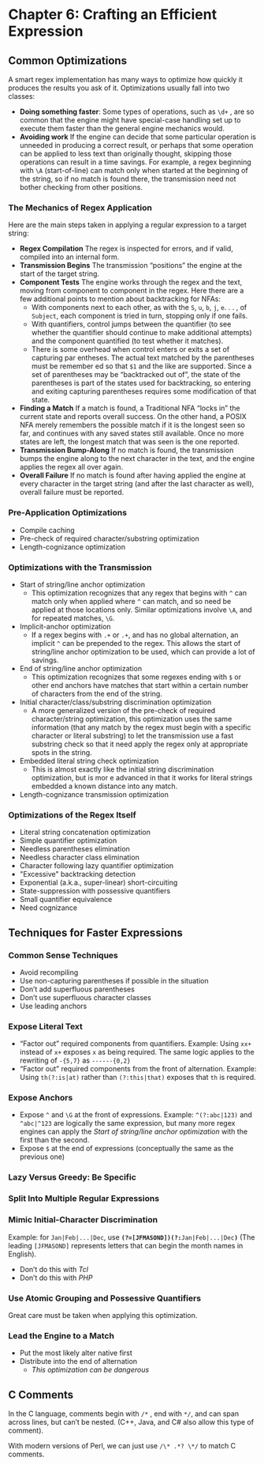 # Chapter 6: Crafting an Efficient Expression

## Common Optimizations

A smart regex implementation has many ways to optimize how quickly it produces the results you ask of it. Optimizations usually fall into two classes:

- **Doing something faster**: Some types of operations, such as `\d+` , are so common that the engine might have special-case handling set up to execute them faster than the general engine mechanics would.
- **Avoiding work** If the engine can decide that some particular operation is unneeded in producing a correct result, or perhaps that some operation can be applied to less text than originally thought, skipping those operations can result in a time savings. For example, a regex beginning with `\A` (start-of-line) can match only when started at the beginning of the string, so if no match is found there, the transmission need not bother checking from other positions.

### The Mechanics of Regex Application

Here are the main steps taken in applying a regular expression to a target string:

- **Regex Compilation** The regex is inspected for errors, and if valid, compiled into an internal form.
- **Transmission Begins** The transmission “positions” the engine at the start of the target string.
- **Component Tests** The engine works through the regex and the text, moving from component to component in the regex. Here there are a few additional points to mention about backtracking for NFAs:
  * With components next to each other, as with the `S`, `u`, `b`, `j`, `e`. . . , of `Subject`, each component is tried in turn, stopping only if one fails.
  * With quantifiers, control jumps between the quantifier (to see whether the quantifier should continue to make additional attempts) and the component quantified (to test whether it matches).
  * There is some overhead when control enters or exits a set of capturing par entheses. The actual text matched by the parentheses must be remember ed so that `$1` and the like are supported. Since a set of parentheses may be “backtracked out of”, the state of the parentheses is part of the states used for backtracking, so entering and exiting capturing parentheses requires some modification of that state.
- **Finding a Match** If a match is found, a Traditional NFA “locks in” the current state and reports overall success. On the other hand, a POSIX NFA merely remembers the possible match if it is the longest seen so far, and continues with any saved states still available. Once no more states are left, the longest match that was seen is the one reported.
- **Transmission Bump-Along** If no match is found, the transmission bumps the engine along to the next character in the text, and the engine applies the regex all over again.
- **Overall Failure** If no match is found after having applied the engine at every character in the target string (and after the last character as well), overall failure must be reported.

### Pre-Application Optimizations

- Compile caching
- Pre-check of required character/substring optimization
- Length-cognizance optimization

### Optimizations with the Transmission

- Start of string/line anchor optimization
  * This optimization recognizes that any regex that begins with `^` can match only when applied where `^` can match, and so need be applied at those locations only. Similar optimizations involve `\A`, and for repeated matches, `\G`.
- Implicit-anchor optimization
  * If a regex begins with `.+` or `.+`, and has no global alternation, an implicit `^` can be prepended to the regex. This allows the start of string/line anchor optimization to be used, which can provide a lot of savings.
- End of string/line anchor optimization
  * This optimization recognizes that some regexes ending with `$` or other end anchors have matches that start within a certain number of characters from the end of the string.
- Initial character/class/substring discrimination optimization
  * A more generalized version of the pre-check of required character/string optimization, this optimization uses the same information (that any match by the regex must begin with a specific character or literal substring) to let the transmission use a fast substring check so that it need apply the regex only at appropriate spots in the string.
- Embedded literal string check optimization
  * This is almost exactly like the initial string discrimination optimization, but is mor e advanced in that it works for literal strings embedded a known distance into any match.
- Length-cognizance transmission optimization

### Optimizations of the Regex Itself
- Literal string concatenation optimization
- Simple quantifier optimization
- Needless parentheses elimination
- Needless character class elimination
- Character following lazy quantifier optimization
- "Excessive" backtracking detection
- Exponential (a.k.a., super-linear) short-circuiting
- State-suppression with possessive quantifiers
- Small quantifier equivalence
- Need cognizance

## Techniques for Faster Expressions

### Common Sense Techniques

- Avoid recompiling
- Use non-capturing parentheses if possible in the situation
- Don’t add superfluous parentheses
- Don’t use superfluous character classes
- Use leading anchors

### Expose Literal Text

- “Factor out” required components from quantifiers. Example: Using `xx+` instead of `x+` exposes `x` as being required. The same logic applies to the rewriting of `-{5,7}` as `------{0,2}`
- “Factor out” required components from the front of alternation. Example: Using `th(?:is|at)` rather than `(?:this|that)` exposes that `th` is required.

### Expose Anchors

- Expose `^` and `\G` at the front of expressions. Example: `^(?:abc|123)` and  `^abc|^123` are logically the same expression, but many more
regex engines can apply the *Start of string/line anchor optimization* with the first than the second.
- Expose `$` at the end of expressions (conceptually the same as the previous one)

### Lazy Versus Greedy: Be Specific

### Split Into Multiple Regular Expressions

### Mimic Initial-Character Discrimination

Example: for `Jan|Feb|...|Dec`, use **`(?=[JFMASOND])(?:`**`Jan|Feb|...|Dec`**`)`** (The leading `[JFMASOND]` represents letters that can begin the month names in
English).

- Don’t do this with *Tcl*
- Don’t do this with *PHP*

### Use Atomic Grouping and Possessive Quantifiers

Great care must be taken when applying this optimization.

### Lead the Engine to a Match

- Put the most likely alter native first
- Distribute into the end of alternation
  + *This optimization can be dangerous*

## C Comments

In the C language, comments begin with `/*` , end with `*/`, and can span across lines, but can’t be nested. (C++, Java, and C# also allow this type of comment).

With modern versions of Perl, we can just use `/\* .*? \*/` to match C comments.
